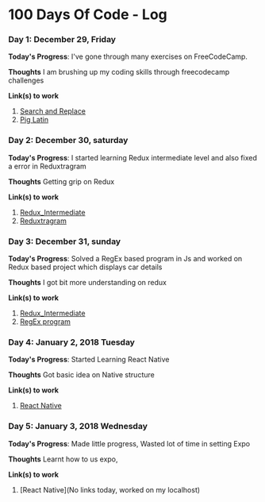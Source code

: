 # 100 Days Of Code - Log


### Day 1: December 29, Friday

**Today's Progress**: I've gone through many exercises on FreeCodeCamp.

**Thoughts** I am brushing up my coding skills through freecodecamp challenges

**Link(s) to work**
1. [Search and Replace](https://www.freecodecamp.org/challenges/search-and-replace)
2. [Pig Latin](https://www.freecodecamp.org/challenges/pig-latin)


### Day 2: December 30, saturday

**Today's Progress**: I started learning Redux intermediate level and also fixed a error in Reduxtragram

**Thoughts** Getting grip on Redux 

**Link(s) to work**
1. [Redux_Intermediate](https://github.com/charan1922/redux_intermediate)
2. [Reduxtragram](https://github.com/charan1922/Reduxtragram)


### Day 3: December 31, sunday

**Today's Progress**: Solved a RegEx based program in Js and worked on Redux based project which displays car details

**Thoughts** I got bit more understanding on redux 

**Link(s) to work**
1. [Redux_Intermediate](https://github.com/charan1922/redux_intermediate)
2. [RegEx program](https://repl.it/@charan1922/regX-js-1235-86-10m)


### Day 4: January 2, 2018 Tuesday

**Today's Progress**: Started Learning React Native

**Thoughts** Got basic idea on Native structure

**Link(s) to work**
1. [React Native](https://repl.it/community/classrooms/17650)


### Day 5: January 3, 2018 Wednesday

**Today's Progress**: Made little progress, Wasted lot of time in setting Expo 

**Thoughts** Learnt how to us expo, 

**Link(s) to work**
1. [React Native](No links today, worked on my localhost)
